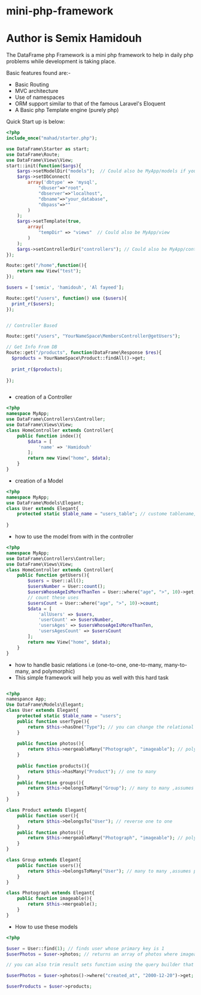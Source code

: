 # mini-php-framework
# Author is Semix Hamidouh
The DataFrame php Framework is a mini php framework to help in daily php problems while development is taking place.

Basic features found are:-
- Basic Routing
- MVC architecture
- Use of namespaces
- ORM support similar to that of the famous Laravel's Eloquent
- A Basic php Template engine (purely php)

Quick Start up is below:
```php
<?php
include_once("mahad/starter.php");

use DataFrame\Starter as start;
use DataFrame\Route;
use DataFrame\Views\View;
start::init(function($args){
	$args->setModelDir("models");  // Could also be MyApp/models if you app is in a subfolder
	$args->setDbConnect(
		array('dbtype' => 'mysql', 
			"dbuser"=>"root", 
			"dbserver"=>"localhost", 
			"dbname"=>"your_database", 
			"dbpass"=>""
		)
	);
	$args->setTemplate(true,
		array(
			"tempDir" => "views"  // Could also be MyApp/view
		)
	);
	$args->setControllerDir("controllers"); // Could also be MyApp/controller
});

Route::get("/home",function(){
	return new View("test");
});

$users = ['semix', 'hamidouh', 'Al fayeed'];

Route::get("/users", function() use ($users){
  print_r($users);
});


// Controller Based

Route::get("/users", "YourNameSpace\MembersController@getUsers");

// Get Info From DB
Route::get("/products", function(DataFrame\Response $res){
  $products = YourNameSpace\Product::findAll()->get;
  
  print_r($products);
  
});



```
- creation of a Controller

```php
<?php
namespace MyApp;
use DataFrame\Controllers\Controller;
use DataFrame\Views\View;
class HomeController extends Controller{
	public function index(){
		$data = [
			'name' => 'Hamidouh'
		];
		return new View("home", $data);
	}
}
```




- creation of a Model
```php
<?php 
namespace MyApp;
use DataFrame\Models\Elegant;
class User extends Elegant{
	protected static $table_name = "users_table"; // custome tablename, the framework assumes the plural version of the class name
	
}

```



- how to use the model from with in the controller

```php
<?php
namespace MyApp;
use DataFrame\Controllers\Controller;
use DataFrame\Views\View;
class HomeController extends Controller{
	public function getUsers(){
		$users = User::all();
		$usersNumber = User::count();
		$usersWhoseAgeIsMoreThanTen = User::where("age", ">", 10)->get; // it is optional to use get() or just get
		// count these uses
		$usersCount = User::where("age", ">", 10)->count;
		$data = [
			'allUsers' => $users,
			'userCount' => $usersNumber,
			'usersAges' => $usersWhoseAgeIsMoreThanTen,
			'usersAgesCount' => $usersCount
		];
		return new View("home", $data);
	}
}
```

- how to handle basic relations i.e (one-to-one, one-to-many, many-to-many, and polymorphic) 
- This simple framework will help you as well with this hard task

```php

<?php
namespance App;
Use DataFrame\Models\Elegant;
class User extends Elegant{
	protected static $table_name = "users";
	public function userType(){
		return $this->hasOne("Type"); // you can change the relational foreign key but assumes it is user_id in types;
	}
	
	public function photos(){
		return $this->mergeableMany("Photograph", "imageable"); // polymophic
	}
	
	public function products(){
		return $this->hasMany("Product"); // one to many
	}
	public function groups(){
		return $this->belongsToMany("Group"); // many to many ,assumes pivot table to be group_user
	}
}

class Product extends Elegant{
	public function user(){
		return $this->belongsTo("User"); // reverse one to one
	}
	public function photos(){
		return $this->mergeableMany("Photograph", "imageable"); // polymophic
	}
}

class Group extends Elegant{
	public function users(){
		return $this->belongsToMany("User"); // many to many ,assumes pivot table to be group_user
	}
}

class Photograph extends Elegant{
	public function imageable(){
		return $this->mergeable();
	}
}

```
- How to use these models
```php
<?php

$user = User::find(1); // finds user whose primary key is 1
$userPhotos = $user->photos; // returns an array of photos where imageable_id = 1 & imageable_type = 'user'

// you can also trim result sets function using the query builder that comes with the Elegant Mode class

$userPhotos = $user->photos()->where("created_at", "2000-12-20")->get;

$userProducts = $user->products;

```
